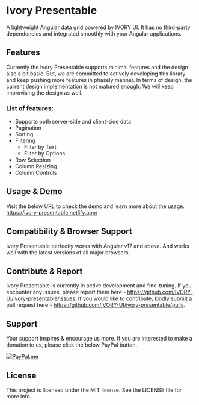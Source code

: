 # Ivory Presentable
A lightweight Angular data grid powered by IVORY UI. It has no third-party dependencies and integrated smoothly with your Angular applications.

## Features
Currently the Ivory Presentable supports minimal features and the design also a bit basic. But, we are committed to actively developing this library and 
keep pushing more features in phasely manner. In terms of design, the current design implementation is not matured enough. We will keep improvising the 
design as well. 

### List of features:
- Supports both server-side and client-side data
- Pagination
- Sorting
- Filtering
  - Filter by Text
  - Filter by Options
- Row Selection
- Column Resizing
- Column Controls

## Usage & Demo
Visit the below URL to check the demo and learn more about the usage.
https://ivory-presentable.netlify.app/

## Compatibility & Browser Support
Ivory Presentable perfectly works with Angular v17 and above. And works well with the latest versions of all major browsers.

## Contribute & Report
Ivory Presentable is currently in active development and fine-tuning. If you encounter any issues, please report them here - https://github.com/IVORY-UI/ivory-presentable/issues. If you would like to contribute, kindly submit a pull request here - https://github.com/IVORY-UI/ivory-presentable/pulls. 

## Support

Your support inspires & encourage us more. If you are interested to make a donation to us, please click the below PayPal button.

[![PayPal.me](https://img.shields.io/badge/paypal-donate-119fde.svg)](https://www.paypal.me/LakshmikanthV)


## License
This project is licensed under the MIT license. See the LICENSE file for more info.
